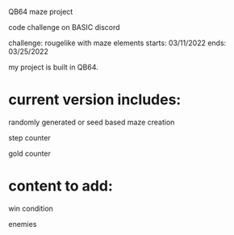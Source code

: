 QB64 maze project

code challenge on BASIC discord

challenge: rougelike with maze elements starts: 03/11/2022 ends: 03/25/2022

my project is built in QB64.


# current version includes: 

randomly generated or seed based maze creation

step counter 

gold counter


# content to add: 

win condition 

enemies

